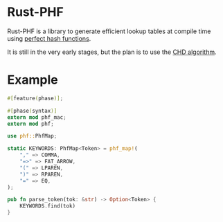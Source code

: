 Rust-PHF
=========

Rust-PHF is a library to generate efficient lookup tables at compile time using
[perfect hash functions](http://en.wikipedia.org/wiki/Perfect_hash_function).

It is still in the very early stages, but the plan is to use the
[CHD algorithm](http://cmph.sourceforge.net/papers/esa09.pdf).

Example
=======

```rust
#[feature(phase)];

#[phase(syntax)]
extern mod phf_mac;
extern mod phf;

use phf::PhfMap;

static KEYWORDS: PhfMap<Token> = phf_map!(
    "," => COMMA,
    "=>" => FAT_ARROW,
    "(" => LPAREN,
    ")" => RPAREN,
    "=" => EQ,
);

pub fn parse_token(tok: &str) -> Option<Token> {
    KEYWORDS.find(tok)
}
```
